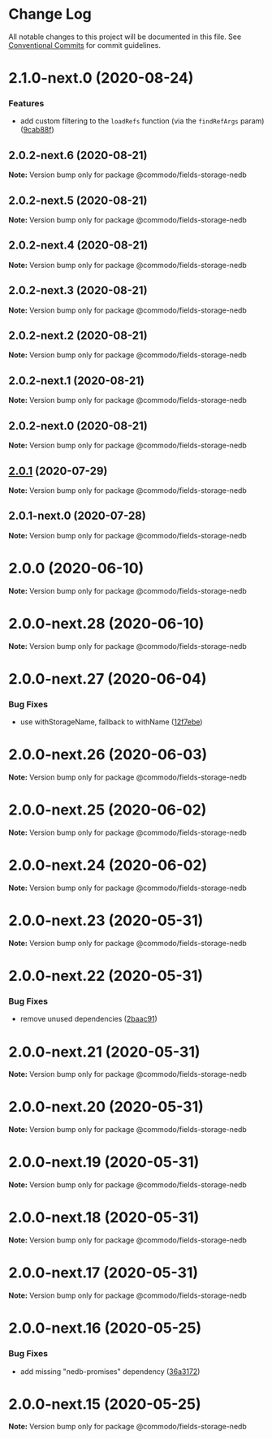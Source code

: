 # Change Log

All notable changes to this project will be documented in this file.
See [Conventional Commits](https://conventionalcommits.org) for commit guidelines.

# 2.1.0-next.0 (2020-08-24)


### Features

* add custom filtering to the `loadRefs` function (via the `findRefArgs` param) ([9cab88f](https://github.com/webiny/commodo/commit/9cab88f1ae66401759f1d1d2a2025d2221f5b493))





## 2.0.2-next.6 (2020-08-21)

**Note:** Version bump only for package @commodo/fields-storage-nedb





## 2.0.2-next.5 (2020-08-21)

**Note:** Version bump only for package @commodo/fields-storage-nedb





## 2.0.2-next.4 (2020-08-21)

**Note:** Version bump only for package @commodo/fields-storage-nedb





## 2.0.2-next.3 (2020-08-21)

**Note:** Version bump only for package @commodo/fields-storage-nedb





## 2.0.2-next.2 (2020-08-21)

**Note:** Version bump only for package @commodo/fields-storage-nedb





## 2.0.2-next.1 (2020-08-21)

**Note:** Version bump only for package @commodo/fields-storage-nedb





## 2.0.2-next.0 (2020-08-21)

**Note:** Version bump only for package @commodo/fields-storage-nedb





## [2.0.1](https://github.com/webiny/commodo/compare/@commodo/fields-storage-nedb@2.0.1-next.0...@commodo/fields-storage-nedb@2.0.1) (2020-07-29)

**Note:** Version bump only for package @commodo/fields-storage-nedb





## 2.0.1-next.0 (2020-07-28)

**Note:** Version bump only for package @commodo/fields-storage-nedb





# 2.0.0 (2020-06-10)

**Note:** Version bump only for package @commodo/fields-storage-nedb





# 2.0.0-next.28 (2020-06-10)

**Note:** Version bump only for package @commodo/fields-storage-nedb





# 2.0.0-next.27 (2020-06-04)


### Bug Fixes

* use withStorageName, fallback to withName ([12f7ebe](https://github.com/webiny/commodo/commit/12f7ebe19f0c0301cf792295228be47896b1efae))





# 2.0.0-next.26 (2020-06-03)

**Note:** Version bump only for package @commodo/fields-storage-nedb





# 2.0.0-next.25 (2020-06-02)

**Note:** Version bump only for package @commodo/fields-storage-nedb





# 2.0.0-next.24 (2020-06-02)

**Note:** Version bump only for package @commodo/fields-storage-nedb





# 2.0.0-next.23 (2020-05-31)

**Note:** Version bump only for package @commodo/fields-storage-nedb





# 2.0.0-next.22 (2020-05-31)


### Bug Fixes

* remove unused dependencies ([2baac91](https://github.com/webiny/commodo/commit/2baac9175a21cd05dc071efc54593cf6ca0e0648))





# 2.0.0-next.21 (2020-05-31)

**Note:** Version bump only for package @commodo/fields-storage-nedb





# 2.0.0-next.20 (2020-05-31)

**Note:** Version bump only for package @commodo/fields-storage-nedb





# 2.0.0-next.19 (2020-05-31)

**Note:** Version bump only for package @commodo/fields-storage-nedb





# 2.0.0-next.18 (2020-05-31)

**Note:** Version bump only for package @commodo/fields-storage-nedb





# 2.0.0-next.17 (2020-05-31)

**Note:** Version bump only for package @commodo/fields-storage-nedb





# 2.0.0-next.16 (2020-05-25)


### Bug Fixes

* add missing "nedb-promises" dependency ([36a3172](https://github.com/webiny/commodo/commit/36a317222d49b860f09512fbc48f56a977a0245e))





# 2.0.0-next.15 (2020-05-25)

**Note:** Version bump only for package @commodo/fields-storage-nedb
